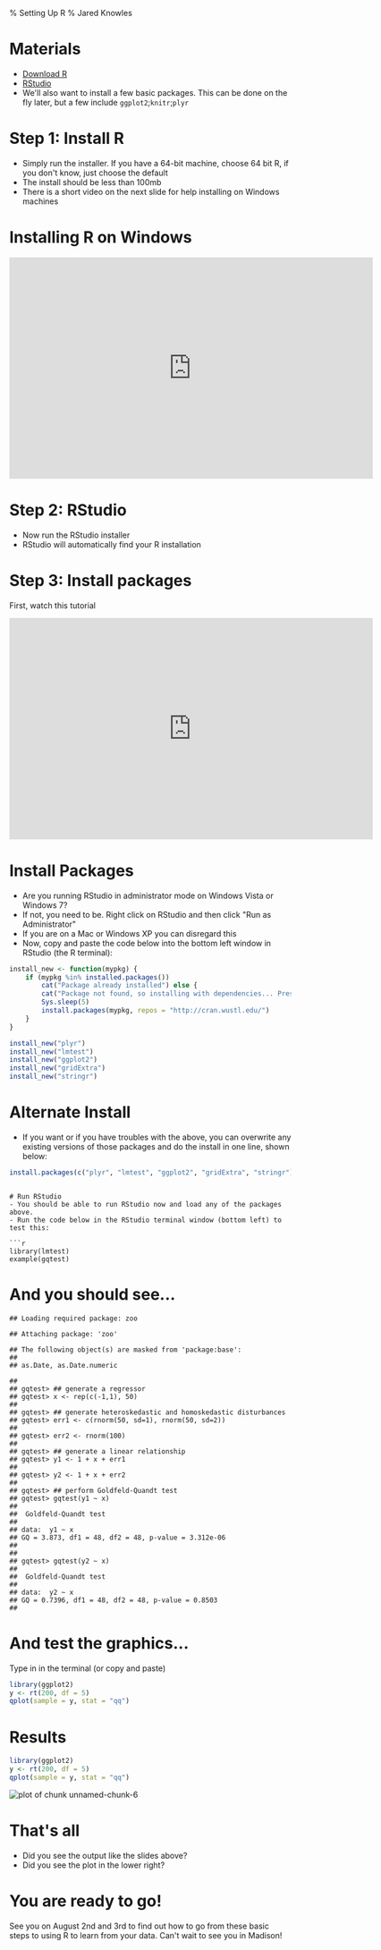 % Setting Up R
% Jared Knowles

# Materials
- [Download R](http://cran.r-project.org/)
- [RStudio](http://www.rstudio.org/) 
- We'll also want to install a few basic packages. This can be done on the fly later, but a few include `ggplot2`;`knitr`;`plyr`

# Step 1: Install R
- Simply run the installer. If you have a 64-bit machine, choose 64 bit R, if you don't know, just choose the default
- The install should be less than 100mb
- There is a short video on the next slide for help installing on Windows machines


# Installing R on Windows
<p align='center'><iframe src="http://www.screenr.com/embed/kzT8" width="650" height="396" frameborder="0"></iframe></p>


# Step 2: RStudio
- Now run the RStudio installer
- RStudio will automatically find your R installation

# Step 3: Install packages
First, watch this tutorial<br>

<iframe src="http://www.screenr.com/embed/Fps8" width="650" height="396" frameborder="0"></iframe>

# Install Packages
- Are you running RStudio in administrator mode on Windows Vista or Windows 7?
- If not, you need to be. Right click on RStudio and then click "Run as Administrator"
- If you are on a Mac or Windows XP you can disregard this
- Now, copy and paste the code below into the bottom left window in RStudio (the R terminal):

```r
install_new <- function(mypkg) {
    if (mypkg %in% installed.packages()) 
        cat("Package already installed") else {
        cat("Package not found, so installing with dependencies... Press CTRL C to abort.")
        Sys.sleep(5)
        install.packages(mypkg, repos = "http://cran.wustl.edu/")
    }
}

install_new("plyr")
install_new("lmtest")
install_new("ggplot2")
install_new("gridExtra")
install_new("stringr")
```


# Alternate Install
- If you want or if you have troubles with the above, you can overwrite any existing versions of those packages and do the install in one line, shown below:


```r
install.packages(c("plyr", "lmtest", "ggplot2", "gridExtra", "stringr"), repos = "http://cran.wustl.edu/")
```

```

# Run RStudio
- You should be able to run RStudio now and load any of the packages above.
- Run the code below in the RStudio terminal window (bottom left) to test this:

```r
library(lmtest)
example(gqtest)
```


# And you should see...

```
## Loading required package: zoo
```

```
## Attaching package: 'zoo'
```

```
## The following object(s) are masked from 'package:base':
## 
## as.Date, as.Date.numeric
```

```
## 
## gqtest> ## generate a regressor
## gqtest> x <- rep(c(-1,1), 50)
## 
## gqtest> ## generate heteroskedastic and homoskedastic disturbances
## gqtest> err1 <- c(rnorm(50, sd=1), rnorm(50, sd=2))
## 
## gqtest> err2 <- rnorm(100)
## 
## gqtest> ## generate a linear relationship
## gqtest> y1 <- 1 + x + err1
## 
## gqtest> y2 <- 1 + x + err2
## 
## gqtest> ## perform Goldfeld-Quandt test
## gqtest> gqtest(y1 ~ x)
## 
## 	Goldfeld-Quandt test
## 
## data:  y1 ~ x 
## GQ = 3.873, df1 = 48, df2 = 48, p-value = 3.312e-06
## 
## 
## gqtest> gqtest(y2 ~ x)
## 
## 	Goldfeld-Quandt test
## 
## data:  y2 ~ x 
## GQ = 0.7396, df1 = 48, df2 = 48, p-value = 0.8503
## 
```


# And test the graphics...
Type in in the terminal (or copy and paste)

```r
library(ggplot2)
y <- rt(200, df = 5)
qplot(sample = y, stat = "qq")
```


# Results

```r
library(ggplot2)
y <- rt(200, df = 5)
qplot(sample = y, stat = "qq")
```

![plot of chunk unnamed-chunk-6](figure/unnamed-chunk-6.png) 


# That's all
- Did you see the output like the slides above?
- Did you see the plot in the lower right? 

# You are ready to go!
See you on August 2nd and 3rd to find out how to go from these basic steps to using R to learn from your data. Can't wait to see you in Madison!
